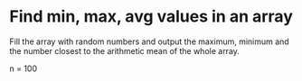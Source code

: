 # Find min, max, avg values in an array

Fill the array with random numbers and output the maximum,
minimum and the number closest to the arithmetic mean of the whole array.

n = 100